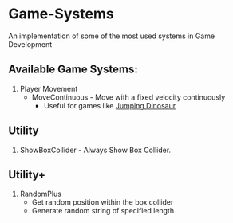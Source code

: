 # Game-Systems
An implementation of some of the most used systems in Game Development

## Available Game Systems:
1. Player Movement
   - MoveContinuous - Move with a fixed velocity continuously
     - Useful for games like [Jumping Dinosaur](https://play.google.com/store/apps/details?id=com.Shreyansh.trexdinasour)

## Utility
1. ShowBoxCollider - Always Show Box Collider.

## Utility+
1. RandomPlus 
   - Get random position within the box collider
   - Generate random string of specified length

